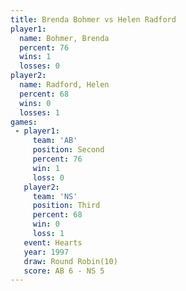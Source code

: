 ```yaml
---
title: Brenda Bohmer vs Helen Radford
player1:              
  name: Bohmer, Brenda
  percent: 76         
  wins: 1             
  losses: 0           
player2:              
  name: Radford, Helen
  percent: 68         
  wins: 0             
  losses: 1           
games:
 - player1:          
     team: 'AB'      
     position: Second
     percent: 76     
     win: 1          
     loss: 0         
   player2:         
     team: 'NS'     
     position: Third
     percent: 68    
     win: 0         
     loss: 1        
   event: Hearts        
   year: 1997           
   draw: Round Robin(10)
   score: AB 6 - NS 5   
---
```

